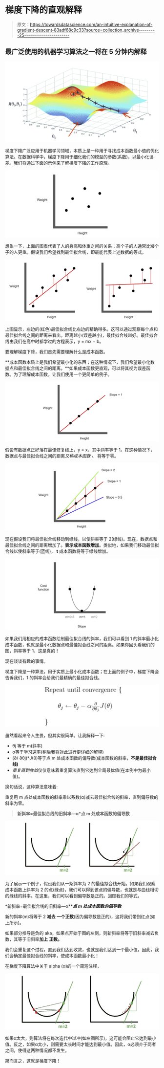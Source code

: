 # 梯度下降的直观解释

> 原文：<https://towardsdatascience.com/an-intuitive-explanation-of-gradient-descent-83adf68c9c33?source=collection_archive---------25----------------------->

## 最广泛使用的机器学习算法之一将在 5 分钟内解释

![](img/daefe2be8441c0f181dc21f33bd6adb5.png)

梯度下降广泛应用于机器学习领域，本质上是一种用于寻找成本函数最小值的优化算法。在数据科学中，梯度下降用于细化我们的模型的参数(系数)，以最小化误差。我们将通过下面的示例来了解梯度下降的工作原理。

![](img/805b6f463a3b3f884847385b22921176.png)

想象一下，上面的图表代表了人的身高和体重之间的关系；高个子的人通常比矮个子的人更重。假设我们希望找到最佳拟合线，即最能代表上述数据的等式。

![](img/04ef5b54df0fbac077b5b9ba93e67aac.png)

上图显示，左边的(红色)最佳拟合线比右边的精确得多。这可以通过观察每个点和最佳拟合线之间的距离来看出。距离越小(误差越小)，最佳拟合线越好。最佳拟合线由我们在高中时都学过的方程表示，y = mx + b。

要理解梯度下降，我们首先需要理解什么是成本函数。

**成本函数本质上是我们希望最小化的东西；在这种情况下，我们希望最小化数据点和最佳拟合线之间的距离。**如果成本函数更直观，可以将其视为误差函数。为了理解成本函数，让我们使用一个更简单的例子。

![](img/e318c7ae3b8bbdeeed0870e14060f404.png)

假设有数据点正好落在最佳修复线上，y = x，其中斜率等于 1。在这种情况下，数据点与最佳拟合线之间的距离*又称成本函数* ***、*** 将等于零。

![](img/85564a7ded068ee95a5d5ca0ea236235.png)

现在假设我们将最佳拟合线移动到绿线，以使斜率等于 2(绿线)。现在，数据点和最佳拟合线之间的距离增加了。**表示成本函数增加**。类似地，如果我们移动最佳拟合线以使斜率等于(蓝线)， **t** 成本函数将等于绿线增加。

![](img/f3870e4879fc4c47a66e363d3572463b.png)

如果我们用相应的成本函数绘制最佳拟合线的斜率，我们可以看到 1 的斜率最小化成本函数，也就是最小化数据点和最佳拟合线之间的距离。如果你回头看我们的图，斜率等于 1，这是真的！

现在谈谈有趣的事情。

梯度下降是一种算法，用于实质上最小化成本函数；在上面的例子中，梯度下降会告诉我们，1 的斜率会给我们最精确的最佳拟合线。

![](img/198a480af026e11cec51b4d40183d101.png)

虽然看起来令人生畏，但其实很简单。让我解释一下:

*   θj 等于 m(斜率)
*   α等于学习速率(稍后我将对此进行更详细的解释)
*   (∂/ ∂θj)*J(θ)等于点 m 处成本函数的偏导数(成本函数的斜率，**不是最佳拟合线)**
*   *重复直到收敛*仅仅意味着重复算法直到它达到全局最优值(在本例中为最小值)。

换句话说，这种算法意味着:

重复用 m 点处成本函数的斜率乘以系数(α)减去最佳拟合线的斜率，直到偏导数的斜率为零。

> **新斜率=最佳拟合线的旧斜率—α*点 m 处成本函数的偏导数**

![](img/d0acaa6ef22ba512b9f33a5cf475390b.png)

为了展示一个例子，假设我们从一条斜率为 2 的最佳拟合线开始。如果我们观察成本函数上斜率为 2 的点(绿点)，我们可以得到该点的偏导数，也就是与曲线相切的绿线的斜率。在这里，我们可以看到偏导数是正的。回顾我们的等式，

*新斜率=最佳拟合线的旧斜率—α*****点 m 处成本函数的偏导数***

新的斜率(m)将等于 2 **减去** **一个正数**(因为偏导数是正的)，这将我们带到红点(如上所示)。

如果部分推导是负的 aka，如果点开始于图的左侧，则新斜率将等于旧斜率减去负数，其等于旧斜率**加上** **正数。**

我们会重复这个过程，直到我们达到收敛，也就是我们达到一个最小值，因此，我们会确定最佳拟合线的斜率，使成本函数最小化！

在梯度下降算法中关于 alpha (α)的一个简短注释，

![](img/25f9985fbc5c444d658287441ad0bb93.png)

如果α太大，则算法将在每次迭代中过冲(如左图所示)，这可能会阻止它达到最小值。反之，如果α太小，则需要太长时间才能达到最小值。因此，α必须介于两者之间，使得这两种情况都不发生。

简而言之，这就是梯度下降！